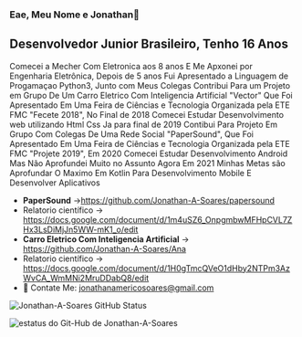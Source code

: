 ### Eae, Meu Nome e Jonathan👋
## Desenvolvedor Junior Brasileiro, Tenho 16 Anos 
  Comecei a Mecher Com Eletronica aos 8 anos E Me Apxonei por Engenharia Eletrônica,
  Depois de 5 anos Fui Apresentado a Linguagem de Progamaçao Python3, Junto com Meus Colegas 
  Contribui Para um Projeto em Grupo De Um Carro Eletrico Com Inteligencia Artificial "Vector"
  Que Foi Apresentado Em Uma Feira de Ciências e Tecnologia Organizada pela ETE FMC "Fecete 2018",
  No Final de 2018 Comecei Estudar Desenvolvimento web utilizando Html Css
  Ja para final de 2019 Contibui Para Projeto Em Grupo Com Colegas De Uma Rede Social "PaperSound",
  Que Foi Apresentado Em Uma Feira de Ciências e Tecnologia Organizada pela ETE FMC "Projete 2019",
  Em 2020 Comecei Estudar Desenvolvimento Android Mas Não Aprofundei Muito no Assunto
  Agora Em 2021 Minhas Metas são Aprofundar O Maximo Em Kotlin Para Desenvolvimento Mobile
  E Desenvolver Aplicativos  
   
- **PaperSound** ->https://github.com/Jonathan-A-Soares/papersound
- Relatorio científico -> https://docs.google.com/document/d/1m4uSZ6_OnpgmbwMFHpCVL7ZHx3LsDiMjJn5WW-mK1_o/edit
- **Carro Eletrico Com Inteligencia Artificial** -> https://github.com/Jonathan-A-Soares/Ana
- Relatorio científico -> https://docs.google.com/document/d/1H0gTmcQVeO1dHby2NTPm3AzWvCA_WmMNi2MruDDabQ8/edit
- 📧  Contate Me: jonathanamericosoares@gmail.com



![Jonathan-A-Soares GitHub Status](https://github-readme-stats.vercel.app/api?username=Jonathan-A-Soares&show_icons=true&theme=tokyonight)

<img aling="left" alt="estatus do Git-Hub de Jonathan-A-Soares" src="https://github-readme-stats.vercel.app/api/top-langs/?username=Jonathan-A-Soares&&langs_count=8&count_private=true&layout=compact&hide=Jupyter%20Notebook&theme=tokyonight"/>
